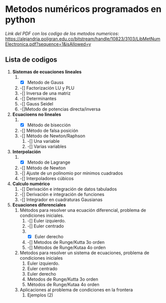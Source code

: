 # Metodos numéricos programados en python


*Link del PDF con los codigo de los metodos numericos*: 
https://alejandria.poligran.edu.co/bitstream/handle/10823/3103/LibMetNumElectronica.pdf?sequence=1&isAllowed=y


## Lista de codigos
1. **Sistemas de ecuaciones lineales**
   1. -[x] Metodo de Gauss
   2. -[] Factorización LU y PLU
   3. -[] Inversa de una matriz
   4. -[] Determinantes
   5. -[] Gauss Seidel
   6. -[]Metodo de potencias directa/inversa
2. **Ecuacioens no lineales**
   1. -[x] Método de bisección
   2. -[] Método de falsa posición
   3. -[] Método de Newton/Raphson
      1. -[] Una variable
      2. -[] Varias variables
3. **Interpolación**
   1. -[x] Metodo de Lagrange
   2. -[] Método de Newton
   3. -[] Ajuste de un polinomio por minimos cuadrados
   4. -[] Interpoladores cúbicos
4. **Calculo numérico**
   1. -[] Derivación e integración de datos tabulados
   2. -[] Derivación e integración de funciones
   3. -[] Integrador en cuadraturas Gausianas
5. **Ecuaciones diferenciales**
   1. Métodos para resolver una ecuación diferencial, problema de condiciones iniciales.
      1. -[] Euler izquierdo.
      2. -[] Euler centrado
      3. -[x] Euler derecho
      4. -[] Metodos de Runge/Kutta 3o orden
      5. -[] Métodos de Runge/Kutaa 4o orden
   2. Metodos para resolver un sistema de ecuaciones, problema de condiciones iniciales
      1. Euler izquierdo.
      2. Euler centrado
      3. Euler derecho
      4. Metodos de Runge/Kutta 3o orden
      5. Métodos de Runge/Kutaa 4o orden
   3. Aplicaciones al problema de condiciones en la frontera
      1. Ejemplos (2)